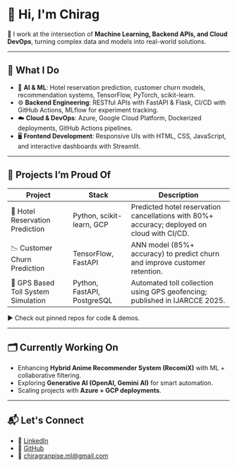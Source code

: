 # 👋 Hi, I'm Chirag  

🧠 I work at the intersection of **Machine Learning, Backend APIs, and Cloud DevOps**, turning complex data and models into real-world solutions.  

---

## 🔧 What I Do  
- 🤖 **AI & ML**: Hotel reservation prediction, customer churn models, recommendation systems, TensorFlow, PyTorch, scikit-learn.  
- ⚙️ **Backend Engineering**: RESTful APIs with FastAPI & Flask, CI/CD with GitHub Actions, MLflow for experiment tracking.  
- ☁️ **Cloud & DevOps**: Azure, Google Cloud Platform, Dockerized deployments, GitHub Actions pipelines.  
- 🖥️ **Frontend Development**: Responsive UIs with HTML, CSS, JavaScript, and interactive dashboards with Streamlit.  

---

## 🔨 Projects I’m Proud Of  
| Project | Stack | Description |  
|---------|-------|-------------|  
| 🏨 Hotel Reservation Prediction | Python, scikit-learn, GCP | Predicted hotel reservation cancellations with 80%+ accuracy; deployed on cloud with CI/CD. |  
| 📉 Customer Churn Prediction | TensorFlow, FastAPI | ANN model (85%+ accuracy) to predict churn and improve customer retention. |  
| 🚗 GPS Based Toll System Simulation | Python, FastAPI, PostgreSQL | Automated toll collection using GPS geofencing; published in IJARCCE 2025. |  

▶️ Check out pinned repos for code & demos.  

---

## 🗂️ Currently Working On  
- Enhancing **Hybrid Anime Recommender System (RecomiX)** with ML + collaborative filtering.  
- Exploring **Generative AI (OpenAI, Gemini AI)** for smart automation.  
- Scaling projects with **Azure + GCP deployments**.  

---

## 📬 Let's Connect  
- 💼 [LinkedIn](https://www.linkedin.com/in/chirag-dattatray-ranpise-2b1554244/)  
- 🔗 [GitHub](https://github.com/chiragd0408)  
- 📧 [chiragranpise.ml@gmail.com](mailto:chiragranpise.ml@gmail.com)  
